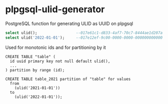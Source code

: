 # plpgsql-ulid-generator

PostgreSQL function for generating ULID as UUID on  plpgsql

```sql
select ulid();                 --017e61c1-d833-4af7-70c7-8444ae1d207a
select ulid('2022-01-01');     --017e12ef-9c00-0000-0000-000000000000
```

Used for monotonic ids and for partitioning by it

```plpgsql
CREATE TABLE "table" (
  id uuid primary key not null default ulid(),
  ...
) partition by range (id);

CREATE TABLE table_2021 partition of "table" for values
  from
    (ulid('2021-01-01'))
  to
    (ulid('2022-01-01'));
```
